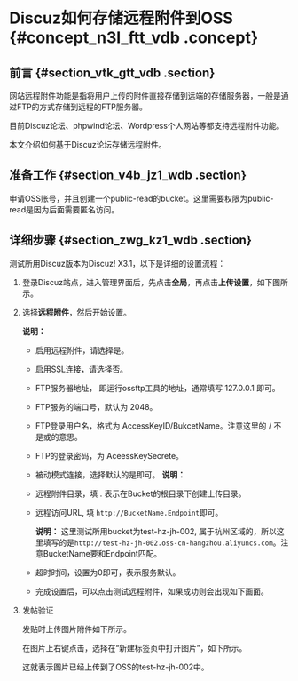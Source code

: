 # Discuz如何存储远程附件到OSS {#concept_n3l_ftt_vdb .concept}

## 前言 {#section_vtk_gtt_vdb .section}

网站远程附件功能是指将用户上传的附件直接存储到远端的存储服务器，一般是通过FTP的方式存储到远程的FTP服务器。

目前Discuz论坛、phpwind论坛、Wordpress个人网站等都支持远程附件功能。

本文介绍如何基于Discuz论坛存储远程附件。

## 准备工作 {#section_v4b_jz1_wdb .section}

申请OSS账号，并且创建一个public-read的bucket。这里需要权限为public-read是因为后面需要匿名访问。

## 详细步骤 {#section_zwg_kz1_wdb .section}

测试所用Discuz版本为Discuz! X3.1，以下是详细的设置流程：

1.  登录Discuz站点，进入管理界面后，先点击**全局**，再点击**上传设置**，如下图所示。
2.  选择**远程附件**，然后开始设置。

    **说明：** 

    -   启用远程附件，请选择是。
    -   启用SSL连接，请选择否。
    -   FTP服务器地址， 即运行ossftp工具的地址，通常填写 127.0.0.1 即可。
    -   FTP服务的端口号，默认为 2048。
    -   FTP登录用户名，格式为 AccessKeyID/BukcetName。注意这里的 / 不是或的意思。
    -   FTP的登录密码，为 AceessKeySecrete。
    -   被动模式连接，选择默认的是即可。
    **说明：** 

    -   远程附件目录，填 . 表示在Bucket的根目录下创建上传目录。
    -   远程访问URL, 填 `http://BucketName.Endpoint`即可。

        **说明：** 这里测试所用bucket为test-hz-jh-002, 属于杭州区域的，所以这里填写的是`http://test-hz-jh-002.oss-cn-hangzhou.aliyuncs.com`。注意BucketName要和Endpoint匹配。

    -   超时时间，设置为0即可，表示服务默认。
    -   完成设置后，可以点击测试远程附件，如果成功则会出现如下画面。
3.  发帖验证

    发贴时上传图片附件如下所示。

    在图片上右键点击，选择在“新建标签页中打开图片”，如下所示。

    这就表示图片已经上传到了OSS的test-hz-jh-002中。


